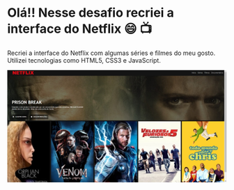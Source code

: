 # Olá!! Nesse desafio recriei a interface do Netflix :smile: 📺

Recriei a interface do Netflix com algumas séries e filmes do meu gosto. Utilizei tecnologias como HTML5, CSS3 e JavaScript.

![Capitura de tela do netflix](https://github.com/JuliAlves99/Recriando-a-interface-do-netflix/blob/master/tela-netflix.jpeg)
